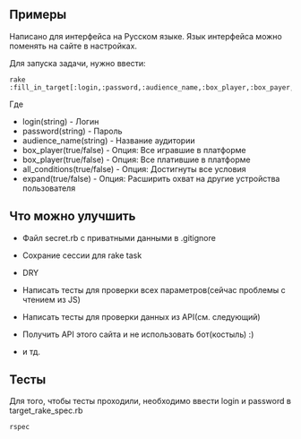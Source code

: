 ## Примеры

Написано для интерфейса на Русском языке.
Язык интерфейса можно поменять на сайте в настройках.

Для запуска задачи, нужно ввести:
```
rake :fill_in_target[:login,:password,:audience_name,:box_player,:box_payer,:all_conditions,:expand]
```
Где
* login(string) - Логин
* password(string) - Пароль
* audience_name(string) - Название аудитории
* box_player(true/false) - Опция: Все игравшие в платформе
* box_player(true/false) - Опция: Все платившие в платформе
* all_conditions(true/false) - Опция: Достигнуты все условия
* expand(true/false) - Опция: Расширить охват на другие устройства пользователя


## Что можно улучшить

* Файл secret.rb с приватными данными в .gitignore
* Сохрание сессии для rake task
* DRY
* Написать тесты для проверки всех параметров(сейчас проблемы с чтением из JS)
* Написать тесты для проверки данных из API(см. следующий)

* Получить API этого сайта и не использовать бот(костыль) :)
* и тд.


## Тесты

Для того, чтобы тесты проходили, необходимо ввести login и password в target_rake_spec.rb

```
rspec
```
